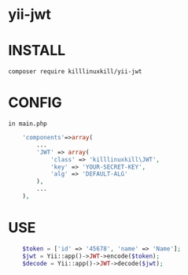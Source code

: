 # yii-jwt

# INSTALL
    composer require killlinuxkill/yii-jwt

# CONFIG
    in main.php
```php
    'components'=>array(
        ...
        'JWT' => array(
            'class' => 'killlinuxkill\JWT',
            'key' => 'YOUR-SECRET-KEY',
            'alg' => 'DEFAULT-ALG'
        ),
        ...
    ),
```
# USE
```php
    $token = ['id' => '45678', 'name' => 'Name'];
    $jwt = Yii::app()->JWT->encode($token);
    $decode = Yii::app()->JWT->decode($jwt);
